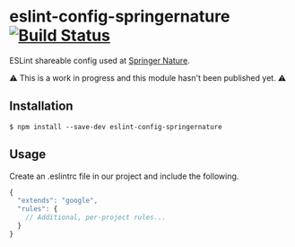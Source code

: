 # eslint-config-springernature [![Build Status](https://travis-ci.com/springernature/eslint-config-springernature.svg?branch=master)](https://travis-ci.com/springernature/eslint-config-springernature)

ESLint shareable config used at [Springer Nature](https://www.springernature.com).

⚠️ This is a work in progress and this module hasn't been published yet. ⚠️


## Installation

```
$ npm install --save-dev eslint-config-springernature
```


## Usage

Create an .eslintrc file in our project and include the following.

```js
{
  "extends": "google",
  "rules": {
    // Additional, per-project rules...
  }
}
```
